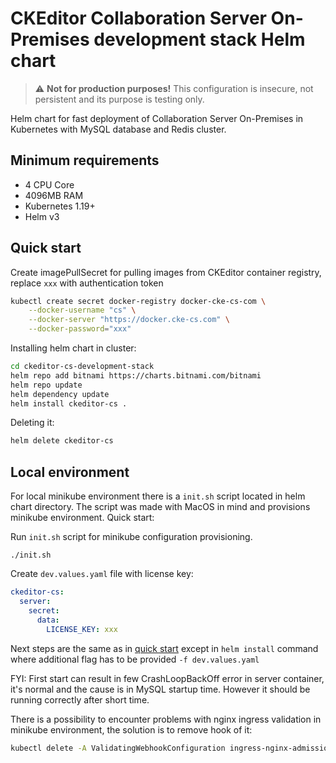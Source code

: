 # CKEditor Collaboration Server On-Premises development stack Helm chart

>:warning: **Not for production purposes!** This configuration is insecure, not
>persistent and its purpose is testing only.

Helm chart for fast deployment of Collaboration Server On-Premises in Kubernetes
with MySQL database and Redis cluster.

## Minimum requirements
- 4 CPU Core
- 4096MB RAM
- Kubernetes 1.19+
- Helm v3

## Quick start

Create imagePullSecret for pulling images from CKEditor container registry,
replace `xxx` with authentication token
```sh
kubectl create secret docker-registry docker-cke-cs-com \
    --docker-username "cs" \
    --docker-server "https://docker.cke-cs.com" \
    --docker-password="xxx"
```

Installing helm chart in cluster:
```sh
cd ckeditor-cs-development-stack
helm repo add bitnami https://charts.bitnami.com/bitnami
helm repo update
helm dependency update
helm install ckeditor-cs .
```

Deleting it:
```sh
helm delete ckeditor-cs
```
## Local environment

For local minikube environment there is a `init.sh` script located in helm chart
directory. The script was made with MacOS in mind and provisions minikube
environment. Quick start:

Run `init.sh` script for minikube configuration provisioning.
```
./init.sh
```

Create `dev.values.yaml` file with license key:
```yaml
ckeditor-cs:
  server:
    secret:
      data:
        LICENSE_KEY: xxx
```

Next steps are the same as in [quick start](#quick-start) except in `helm
install` command where additional flag has to be provided `-f dev.values.yaml`

FYI: First start can result in few CrashLoopBackOff error in server container,
it's normal and the cause is in MySQL startup time. However it should be running
correctly after short time.

There is a possibility to encounter problems with nginx ingress validation in
minikube environment, the solution is to remove hook of it:
```sh
kubectl delete -A ValidatingWebhookConfiguration ingress-nginx-admission
```
